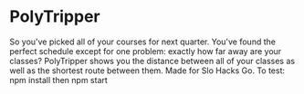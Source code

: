 # PolyTripper
So you've picked all of your courses for next quarter. You've found the perfect schedule except for one problem: exactly how far away are your classes? PolyTripper shows you the distance between all of your classes as well as the shortest route between them. Made for Slo Hacks Go. 
To test: npm install then npm start

